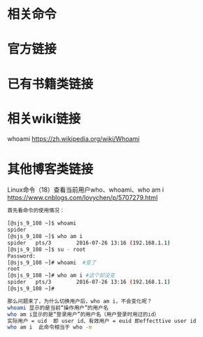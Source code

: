 
# 相关命令

# 官方链接

# 已有书籍类链接

# 相关wiki链接

whoami https://zh.wikipedia.org/wiki/Whoami

# 其他博客类链接

Linux命令（18）查看当前用户who、whoami、who am i https://www.cnblogs.com/lovychen/p/5707279.html
```sh
首先看命令的使用情况：

[@sjs_9_108 ~]$ whoami
spider
[@sjs_9_108 ~]$ who am i 
spider   pts/3        2016-07-26 13:16 (192.168.1.1)
[@sjs_9_108 ~]$ su - root
Password: 
[@sjs_9_108 ~]# whoami  #变了
root
[@sjs_9_108 ~]# who am i #这个却没变
spider   pts/3        2016-07-26 13:16 (192.168.1.1)
[@sjs_9_108 ~]#

那么问题来了，为什么切换用户后，who am i，不会变化呢？
whoami 显示的是当前“操作用户”的用户名
who am i显示的是“登录用户”的用户名（用户登录时用过的id）
实际用户 = uid  即 user id、有效用户 = euid 即effecttive user id
who am i  此命令相当于 who -m
```
